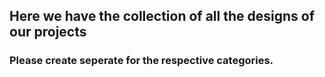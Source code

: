 ## Here we have the collection of all the designs of our projects
### Please create seperate for the respective categories.
